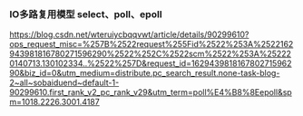 ### IO多路复用模型 select、poll、epoll

https://blog.csdn.net/wteruiycbqqvwt/article/details/90299610?ops_request_misc=%257B%2522request%255Fid%2522%253A%2522162943981816780271596290%2522%252C%2522scm%2522%253A%252220140713.130102334..%2522%257D&request_id=162943981816780271596290&biz_id=0&utm_medium=distribute.pc_search_result.none-task-blog-2~all~sobaiduend~default-1-90299610.first_rank_v2_pc_rank_v29&utm_term=poll%E4%B8%8Eepoll&spm=1018.2226.3001.4187

